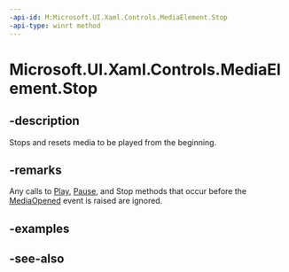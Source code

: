 ```yaml
---
-api-id: M:Microsoft.UI.Xaml.Controls.MediaElement.Stop
-api-type: winrt method
---
```


<!-- Method syntax
public void Stop()
-->

# Microsoft.UI.Xaml.Controls.MediaElement.Stop

## -description
Stops and resets media to be played from the beginning.

## -remarks
Any calls to [Play](mediaelement_play_848564459.md), [Pause](mediaelement_pause_1953642114.md), and Stop methods that occur before the [MediaOpened](mediaelement_mediaopened.md) event is raised are ignored.

## -examples

## -see-also
